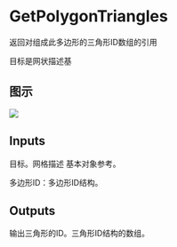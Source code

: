 # GetPolygonTriangles

返回对组成此多边形的三角形ID数组的引用

目标是网状描述基

## 图示

![]($-20221218-20040575.png)

## Inputs

目标。网格描述 基本对象参考。

多边形ID：多边形ID结构。  

## Outputs

输出三角形的ID。三角形ID结构的数组。

